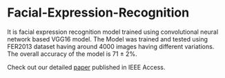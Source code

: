# Facial-Expression-Recognition
It is facial expression recognition model trained using convolutional neural network based VGG16 model. The Model was trained and tested using FER2013 dataset having around 4000 images having different variations. The overall accuracy of the model is 71 ± 2%. 

Check out our detailed [paper](https://ieeexplore.ieee.org/document/9091188) published in IEEE Access.
